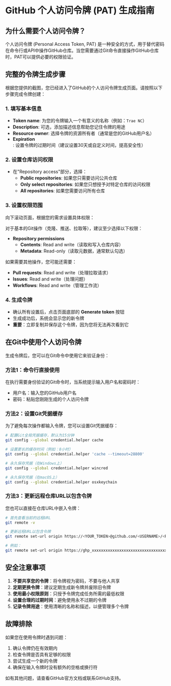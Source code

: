 # GitHub 个人访问令牌 (PAT) 生成指南

## 为什么需要个人访问令牌？

个人访问令牌 (Personal Access Token, PAT) 是一种安全的方式，用于替代密码在命令行或API中操作GitHub仓库。当您需要通过Git命令直接操作GitHub仓库时，PAT可以提供必要的权限验证。

## 完整的令牌生成步骤

根据您提供的截图，您已经进入了GitHub的个人访问令牌生成页面。请按照以下步骤完成令牌创建：

### 1. 填写基本信息

- **Token name**: 为您的令牌输入一个有意义的名称（例如：`Trae NC`）
- **Description**: 可选，添加描述信息帮助您记住令牌的用途
- **Resource owner**: 选择令牌的资源所有者（通常是您的GitHub用户名）
- **Expiration**: 设置令牌的过期时间（建议设置30天或自定义时间，提高安全性）

### 2. 设置仓库访问权限

- 在"Repository access"部分，选择：
  - **Public repositories**: 如果您只需要访问公共仓库
  - **Only select repositories**: 如果您只想授予对特定仓库的访问权限
  - **All repositories**: 如果您需要访问所有仓库

### 3. 设置权限范围

向下滚动页面，根据您的需求设置具体权限：

对于基本的Git操作（克隆、推送、拉取等），建议至少选择以下权限：

- **Repository permissions**
  - **Contents**: Read and write（读取和写入仓库内容）
  - **Metadata**: Read-only（读取元数据，通常默认勾选）

如果需要其他操作，您可能还需要：
- **Pull requests**: Read and write（处理拉取请求）
- **Issues**: Read and write（处理问题）
- **Workflows**: Read and write（管理工作流）

### 4. 生成令牌

- 确认所有设置后，点击页面底部的 **Generate token** 按钮
- 生成成功后，系统会显示您的新令牌
- **重要**：立即复制并保存这个令牌，因为您将无法再次看到它

## 在Git中使用个人访问令牌

生成令牌后，您可以在Git命令中使用它来验证身份：

### 方法1：命令行直接使用

在执行需要身份验证的Git命令时，当系统提示输入用户名和密码时：
- 用户名：输入您的GitHub用户名
- 密码：粘贴您刚刚生成的个人访问令牌

### 方法2：设置Git凭据缓存

为了避免每次操作都输入令牌，您可以设置Git凭据缓存：

```bash
# 配置Git全局凭据缓存，默认为15分钟
git config --global credential.helper cache

# 设置更长的缓存时间（例如：8小时）
git config --global credential.helper 'cache --timeout=28800'

# 永久保存凭据（在Windows上）
git config --global credential.helper wincred

# 永久保存凭据（在macOS上）
git config --global credential.helper osxkeychain
```

### 方法3：更新远程仓库URL以包含令牌

您也可以直接在仓库URL中嵌入令牌：

```bash
# 首先查看当前的远程URL
git remote -v

# 更新远程URL以包含令牌
git remote set-url origin https://<YOUR_TOKEN>@github.com/<USERNAME>/<REPOSITORY>.git

# 例如：
git remote set-url origin https://ghp_xxxxxxxxxxxxxxxxxxxxxxxxxxxxxxxxxxxx@github.com/username/repo.git
```

## 安全注意事项

1. **不要共享您的令牌**：将令牌视为密码，不要与他人共享
2. **定期更换令牌**：建议定期生成新令牌并废除旧令牌
3. **使用最小权限原则**：只授予令牌完成任务所需的最低权限
4. **设置合理的过期时间**：避免使用永不过期的令牌
5. **记录令牌用途**：使用清晰的名称和描述，以便管理多个令牌

## 故障排除

如果您在使用令牌时遇到问题：

1. 确认令牌仍在有效期内
2. 检查令牌是否具有足够的权限
3. 尝试生成一个新的令牌
4. 确保在输入令牌时没有额外的空格或换行符

如有其他问题，请查看GitHub官方文档或联系GitHub支持。
